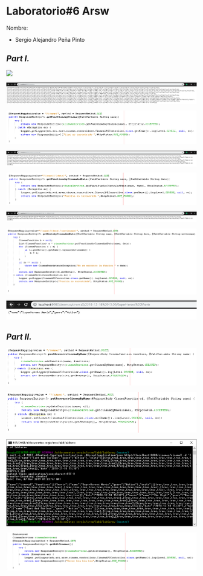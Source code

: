 # Laboratorio#6 Arsw

Nombre: 
* Sergio Alejandro Peña Pinto

## *Part I.*
![](img/0.PNG)

![](img/11.PNG)

![](img/2.PNG)

![](img/21.PNG)

![](img/3.PNG)

![](img/31.PNG)

![](img/4.PNG)

![](img/41.PNG)

## *Part II.*
![](img/5.PNG)

![](img/6.PNG)

![](img/7.PNG)

![](img/8.PNG)

